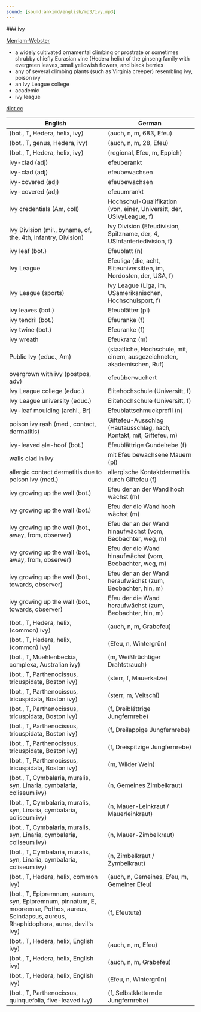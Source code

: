 ```yaml
---
sound: [sound:ankimd/english/mp3/ivy.mp3]
---
```


\### ivy

[Merriam-Webster](https://www.merriam-webster.com/dictionary/ivy)

- a widely cultivated ornamental climbing or prostrate or sometimes shrubby chiefly Eurasian vine (Hedera helix) of the ginseng family with evergreen leaves, small yellowish flowers, and black berries
- any of several climbing plants (such as Virginia creeper) resembling ivy, poison ivy
- an Ivy League college
- academic
- ivy league

[dict.cc](https://www.dict.cc/ivy)

| English        | German       |
| -------------- | ------------ |
|  (bot., T, Hedera, helix, ivy) |  (auch, n, m, 683, Efeu) |
|  (bot., T, genus, Hedera, ivy) |  (auch, n, m, 28, Efeu) |
|  (bot., T, Hedera, helix, ivy) |  (regional, Efeu, m, Eppich) |
| ivy-clad (adj) | efeuberankt |
| ivy-clad (adj) | efeubewachsen |
| ivy-covered (adj) | efeubewachsen |
| ivy-covered (adj) | efeuumrankt |
| Ivy credentials (Am, coll) | Hochschul-Qualifikation (von, einer, Universitt, der, USIvyLeague, f) |
| Ivy Division (mil., byname, of, the, 4th, Infantry, Division) | Ivy Division (Efeudivision, Spitzname, der, 4, USInfanteriedivision, f) |
| ivy leaf (bot.) | Efeublatt (n) |
| Ivy League | Efeuliga (die, acht, Eliteuniversitten, im, Nordosten, der, USA, f) |
| Ivy League (sports) | Ivy League (Liga, im, USamerikanischen, Hochschulsport, f) |
| ivy leaves (bot.) | Efeublätter (pl) |
| ivy tendril (bot.) | Efeuranke (f) |
| ivy twine (bot.) | Efeuranke (f) |
| ivy wreath | Efeukranz (m) |
| Public Ivy (educ., Am) |  (staatliche, Hochschule, mit, einem, ausgezeichneten, akademischen, Ruf) |
| overgrown with ivy (postpos, adv) | efeuüberwuchert |
| Ivy League college (educ.) | Elitehochschule (Universitt, f) |
| Ivy League university (educ.) | Elitehochschule (Universitt, f) |
| ivy-leaf moulding (archi., Br) | Efeublattschmuckprofil (n) |
| poison ivy rash (med., contact, dermatitis) | Giftefeu-Ausschlag (Hautausschlag, nach, Kontakt, mit, Giftefeu, m) |
| ivy-leaved ale-hoof (bot.) | Efeublättrige Gundelrebe (f) |
| walls clad in ivy | mit Efeu bewachsene Mauern (pl) |
| allergic contact dermatitis due to poison ivy (med.) | allergische Kontaktdermatitis durch Giftefeu (f) |
| ivy growing up the wall (bot.) | Efeu der an der Wand hoch wächst (m) |
| ivy growing up the wall (bot.) | Efeu der die Wand hoch wächst (m) |
| ivy growing up the wall (bot., away, from, observer) | Efeu der an der Wand hinaufwächst (vom, Beobachter, weg, m) |
| ivy growing up the wall (bot., away, from, observer) | Efeu der die Wand hinaufwächst (vom, Beobachter, weg, m) |
| ivy growing up the wall (bot., towards, observer) | Efeu der an der Wand heraufwächst (zum, Beobachter, hin, m) |
| ivy growing up the wall (bot., towards, observer) | Efeu der die Wand heraufwächst (zum, Beobachter, hin, m) |
|  (bot., T, Hedera, helix, (common) ivy) |  (auch, n, m, Grabefeu) |
|  (bot., T, Hedera, helix, (common) ivy) |  (Efeu, n, Wintergrün) |
|  (bot., T, Muehlenbeckia, complexa, Australian ivy) |  (m, Weißfrüchtiger Drahtstrauch) |
|  (bot., T, Parthenocissus, tricuspidata, Boston ivy) |  (sterr, f, Mauerkatze) |
|  (bot., T, Parthenocissus, tricuspidata, Boston ivy) |  (sterr, m, Veitschi) |
|  (bot., T, Parthenocissus, tricuspidata, Boston ivy) |  (f, Dreiblättrige Jungfernrebe) |
|  (bot., T, Parthenocissus, tricuspidata, Boston ivy) |  (f, Dreilappige Jungfernrebe) |
|  (bot., T, Parthenocissus, tricuspidata, Boston ivy) |  (f, Dreispitzige Jungfernrebe) |
|  (bot., T, Parthenocissus, tricuspidata, Boston ivy) |  (m, Wilder Wein) |
|  (bot., T, Cymbalaria, muralis, syn, Linaria, cymbalaria, coliseum ivy) |  (n, Gemeines Zimbelkraut) |
|  (bot., T, Cymbalaria, muralis, syn, Linaria, cymbalaria, coliseum ivy) |  (n, Mauer-Leinkraut / Mauerleinkraut) |
|  (bot., T, Cymbalaria, muralis, syn, Linaria, cymbalaria, coliseum ivy) |  (n, Mauer-Zimbelkraut) |
|  (bot., T, Cymbalaria, muralis, syn, Linaria, cymbalaria, coliseum ivy) |  (n, Zimbelkraut / Zymbelkraut) |
|  (bot., T, Hedera, helix, common ivy) |  (auch, n, Gemeines, Efeu, m, Gemeiner Efeu) |
|  (bot., T, Epipremnum, aureum, syn, Epipremnum, pinnatum, E, mooreense, Pothos, aureus, Scindapsus, aureus, Rhaphidophora, aurea, devil's ivy) |  (f, Efeutute) |
|  (bot., T, Hedera, helix, English ivy) |  (auch, n, m, Efeu) |
|  (bot., T, Hedera, helix, English ivy) |  (auch, n, m, Grabefeu) |
|  (bot., T, Hedera, helix, English ivy) |  (Efeu, n, Wintergrün) |
|  (bot., T, Parthenocissus, quinquefolia, five-leaved ivy) |  (f, Selbstkletternde Jungfernrebe) |
